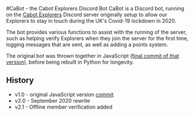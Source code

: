 #CaBot - the Cabot Explorers Discord Bot
CaBot is a Discord bot, running on the [Cabot Explorers](https://cabotexplorers.org.uk) Discord server originally setup to allow our Explorers to stay in touch during the UK's Covid-19 lockdown in 2020.

The bot provides various functions to assist with the running of the server, such as helping verify Explorers when they join the server for the first time, logging messages that are sent, as well as adding a points system.

The original bot was thrown together in JavaScript ([final commit of that version](https://github.com/CabotExplorers/CaBot/tree/50fa4122471f9e367502949de6c48c560bf28656)), before being rebuilt in Python for longevity.

## History
* v1.0 - original JavaScript version [commit](https://github.com/CabotExplorers/CaBot/tree/50fa4122471f9e367502949de6c48c560bf28656)
* v2.0 - September 2020 rewrite
* v2.1 - Offline member verification added
